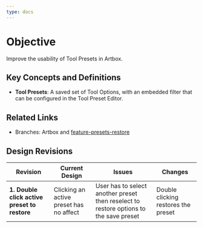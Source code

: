 ```yaml
---
type: docs
---
```


# Objective

Improve the usability of Tool Presets in Artbox.

## Key Concepts and Definitions

- **Tool Presets**: A saved set of Tool Options, with an embedded filter that can be configured in the Tool Preset Editor.

## Related Links

- Branches: Artbox and [feature-presets-restore](https://gitlab.gnome.org/pixelmixer/artbox/-/tree/feature-presets-restore?ref_type=heads)

## Design Revisions

| **Revision**  | **Current Design**  | **Issues**  | **Changes** |
|--------------------------------------------|---------------------------------------------------------------------------------------------|----------------------------------------------------------------------------------------------|-----------------------------------------------------------|
| **1. Double click active preset to restore** | Clicking an active preset has no affect | User has to select another preset then reselect to restore options to the save preset | Double clicking restores the preset
